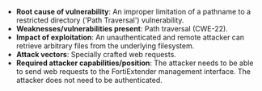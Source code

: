 - **Root cause of vulnerability**: An improper limitation of a pathname to a restricted directory ('Path Traversal') vulnerability.
- **Weaknesses/vulnerabilities present**: Path traversal (CWE-22).
- **Impact of exploitation**: An unauthenticated and remote attacker can retrieve arbitrary files from the underlying filesystem.
- **Attack vectors**: Specially crafted web requests.
- **Required attacker capabilities/position**: The attacker needs to be able to send web requests to the FortiExtender management interface. The attacker does not need to be authenticated.